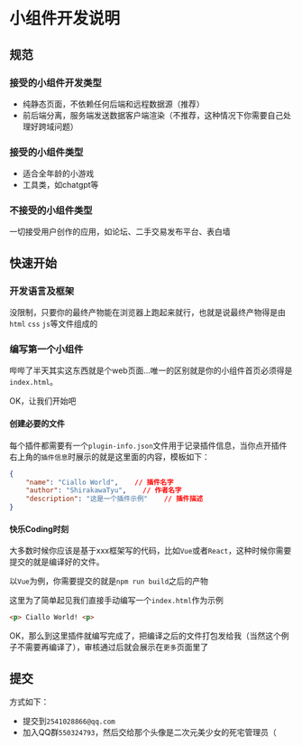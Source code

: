 # 小组件开发说明
## 规范
### 接受的小组件开发类型

- 纯静态页面，不依赖任何后端和远程数据源（推荐）
- 前后端分离，服务端发送数据客户端渲染（不推荐，这种情况下你需要自己处理好跨域问题）

### 接受的小组件类型

- 适合全年龄的小游戏
- 工具类，如chatgpt等

### 不接受的小组件类型

一切接受用户创作的应用，如论坛、二手交易发布平台、表白墙

## 快速开始
### 开发语言及框架

没限制，只要你的最终产物能在浏览器上跑起来就行，也就是说最终产物得是由`html` `css` `js`等文件组成的

### 编写第一个小组件

哔哔了半天其实这东西就是个web页面...唯一的区别就是你的小组件首页必须得是`index.html`。

OK，让我们开始吧

#### 创建必要的文件

每个插件都需要有一个`plugin-info.json`文件用于记录插件信息，当你点开插件右上角的`插件信息`时展示的就是这里面的内容，模板如下：
```json
{
    "name": "Ciallo World",    // 插件名字
    "author": "ShirakawaTyu",    // 作者名字
    "description": "这是一个插件示例"    // 插件描述
}
```
#### 快乐Coding时刻

大多数时候你应该是基于xxx框架写的代码，比如`Vue`或者`React`，这种时候你需要提交的就是编译好的文件。

以`Vue`为例，你需要提交的就是`npm run build`之后的产物

这里为了简单起见我们直接手动编写一个`index.html`作为示例
```html
<p> Ciallo World! <p>
 ````
OK，那么到这里插件就编写完成了，把编译之后的文件打包发给我（当然这个例子不需要再编译了），审核通过后就会展示在`更多`页面里了

## 提交
方式如下：
- 提交到`2541028866@qq.com`
- 加入QQ群`550324793`，然后交给那个头像是二次元美少女的死宅管理员（
